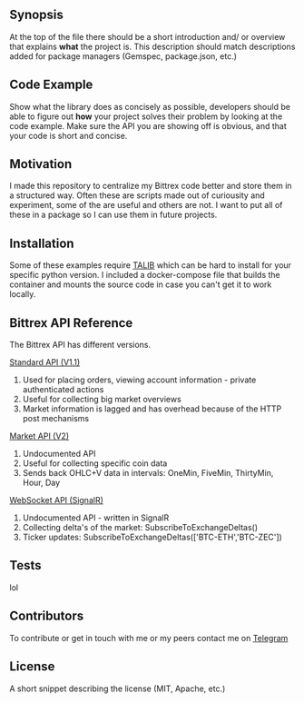 ## Synopsis

At the top of the file there should be a short introduction and/ or overview that explains **what** the project is. This description should match descriptions added for package managers (Gemspec, package.json, etc.)

## Code Example

Show what the library does as concisely as possible, developers should be able to figure out **how** your project solves their problem by looking at the code example. Make sure the API you are showing off is obvious, and that your code is short and concise.

## Motivation

I made this repository to centralize my Bittrex code better and store them in a structured way. Often these are scripts made out of curiousity and experiment, some of the are useful and others are not. I want to put all of these in a package so I can use them in future projects.

## Installation

Some of these examples require [TALIB](http://ta-lib.org) which can be hard to install for your specific python version. I included a docker-compose file that builds the container and mounts the source code in case you can't get it to work locally.

## Bittrex API Reference

The Bittrex API has different versions.

[Standard API (V1.1)](https://www.bittrex.com/Home/Api)
1. Used for placing orders, viewing account information - private authenticated actions
1. Useful for collecting big market overviews
1. Market information is lagged and has overhead because of the HTTP post mechanisms

[Market API (V2)](https://bittrex.com/Api/v2.0/pub/market/GetTicks?marketName=BTC-WAVES&tickInterval=ThirtyMin)
1. Undocumented API
1. Useful for collecting specific coin data
1. Sends back OHLC+V data in intervals: OneMin, FiveMin, ThirtyMin, Hour, Day

[WebSocket API (SignalR)](http://socket.bittrex.com/signalr)
1. Undocumented API - written in SignalR
1. Collecting delta's of the market: SubscribeToExchangeDeltas()
1. Ticker updates: SubscribeToExchangeDeltas(['BTC-ETH','BTC-ZEC'])

## Tests

lol

## Contributors

To contribute or get in touch with me or my peers contact me on [Telegram](http://t.me/cryptofud)


## License

A short snippet describing the license (MIT, Apache, etc.)

